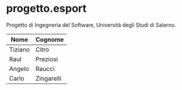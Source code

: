 # progetto.esport
Progetto di Ingegneria del Software, Università degli Studi di Salerno.

| Nome | Cognome |
| ---- | ------- |
| Tiziano | Citro |
| Raul | Preziosi |
| Angelo | Raucci |
| Carlo | Zingarelli |
